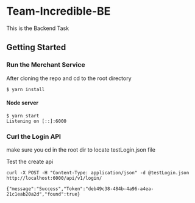 # Team-Incredible-BE

This is the Backend Task

## Getting Started

### Run the Merchant Service

After cloning the repo and cd to the root directory

```
$ yarn install
```

#### Node server
```
$ yarn start
Listening on [::]:6000
```

### Curl the Login API
make sure you cd in the root dir to locate testLogin.json file

Test the create api
```
curl -X POST -H "Content-Type: application/json" -d @testLogin.json http://localhost:6000/api/v1/login/

{"message":"Success","Token":"deb49c38-484b-4a96-a4ea-21c1eab20a2d","found":true}
```
